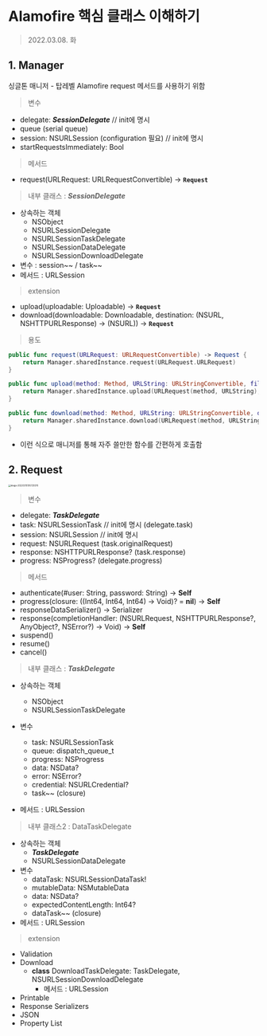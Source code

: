 # Alamofire 핵심 클래스 이해하기

> 2022.03.08. 화



## 1. Manager

싱글톤 매니저 - 탑레벨 Alamofire request 메서드를 사용하기 위함



> 변수

- delegate: ***SessionDelegate***   // init에 명시
- queue (serial queue)
- session: NSURLSession  (configuration 필요)   // init에 명시
- startRequestsImmediately: Bool



> 메서드

- request(URLRequest: URLRequestConvertible) → **`Request`**



> 내부 클래스 :  ***SessionDelegate***

- 상속하는 객체
  - NSObject
  - NSURLSessionDelegate
  - NSURLSessionTaskDelegate
  - NSURLSessionDataDelegate
  - NSURLSessionDownloadDelegate
- 변수 : session~~ / task~~
- 메서드 : URLSession



> extension

- upload(uploadable: Uploadable) ->  **`Request`**
- download(downloadable: Downloadable, destination: (NSURL, NSHTTPURLResponse) -> (NSURL)) ->  **`Request`**



> 용도

```swift
public func request(URLRequest: URLRequestConvertible) -> Request {
    return Manager.sharedInstance.request(URLRequest.URLRequest)
}

public func upload(method: Method, URLString: URLStringConvertible, file: NSURL) -> Request {
    return Manager.sharedInstance.upload(URLRequest(method, URLString), file: file)
}

public func download(method: Method, URLString: URLStringConvertible, destination: Request.DownloadFileDestination) -> Request {
    return Manager.sharedInstance.download(URLRequest(method, URLString), destination: destination)
}
```

- 이런 식으로 매니저를 통해 자주 쓸만한 함수를 간편하게 호출함





## 2. Request

<img src="/Users/gimjigyeong/Library/Application Support/typora-user-images/image-20220315195729376.png" alt="image-20220315195729376" style="zoom:30%;" />

> 변수

- delegate: ***TaskDelegate***
- task: NSURLSessionTask    //  init에 명시    (delegate.task)
- session: NSURLSession    //  init에 명시
- request: NSURLRequest    (task.originalRequest)
- response: NSHTTPURLResponse?    (task.response)
- progress: NSProgress?      (delegate.progress)



> 메서드

- authenticate(#user: String, password: String) -> **Self**
- progress(closure: ((Int64, Int64, Int64) -> Void)? = **nil**) -> **Self**
- responseDataSerializer() -> Serializer
- response(completionHandler: (NSURLRequest, NSHTTPURLResponse?, AnyObject?, NSError?) -> Void) -> **Self**
- suspend()
- resume()
- cancel()



> 내부 클래스 :  ***TaskDelegate***

- 상속하는 객체
  - NSObject
  - NSURLSessionTaskDelegate
- 변수
  - task: NSURLSessionTask
  - queue: dispatch_queue_t
  - progress: NSProgress
  - data: NSData?
  - error: NSError?
  - credential: NSURLCredential?
  - task~~ (closure)

- 메서드 : URLSession



> 내부 클래스2 : DataTaskDelegate

- 상속하는 객체
  - ***TaskDelegate***
  - NSURLSessionDataDelegate
- 변수
  - dataTask: NSURLSessionDataTask!
  - mutableData: NSMutableData
  - data: NSData?
  - expectedContentLength: Int64?
  - dataTask~~ (closure)
- 메서드 : URLSession



> extension

- Validation
- Download
  - **class** DownloadTaskDelegate: TaskDelegate, NSURLSessionDownloadDelegate
    - 메서드 : URLSession
- Printable
- Response Serializers
- JSON
- Property List


